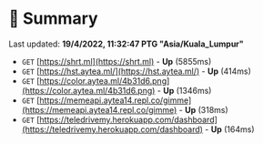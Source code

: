 # 📖 Summary
Last updated: **19/4/2022, 11:32:47 PTG "Asia/Kuala_Lumpur"**

- `GET` [https://shrt.ml](https://shrt.ml) - **Up** (5855ms)
- `GET` [https://hst.aytea.ml/](https://hst.aytea.ml/) - **Up** (414ms)
- `GET` [https://color.aytea.ml/4b31d6.png](https://color.aytea.ml/4b31d6.png) - **Up** (1346ms)
- `GET` [https://memeapi.aytea14.repl.co/gimme](https://memeapi.aytea14.repl.co/gimme) - **Up** (318ms)
- `GET` [https://teledrivemy.herokuapp.com/dashboard](https://teledrivemy.herokuapp.com/dashboard) - **Up** (164ms)
